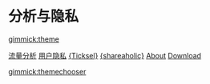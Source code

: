 <!--
  -- Name of your wiki
  -- Do NOT remove the leading `#` character.
  -->

# 分析与隐私


<!--
  -- Default theme
  -- (Read: http://dynalon.github.io/mdwiki/#!customizing.md#Theme_chooser)
  -->

[gimmick:theme](bootstrap)

<!--
[gimmick:theme](spacelab)
  -->

<!--
  -- Navigation
  -- (Read: http://dynalon.github.io/mdwiki/#!quickstart.md#Adding_a_navigation)
  -->
[流量分析](pages/analytics.md)
[用户隐私](pages/privacy.md)
[{Ticksel}](ticksel-test)
[{shareaholic}](shareaholic-test)
[About](pages/about.md)
[Download](pages/download.md)

<!-- A more complex navigation example: ----------------------------------------

[Menu Item 1]()

  * # SubMenu Heading 1
  * [SubMenu Item 1](pages/subitem1.md)
  * [SubMenu Item 2](pages/subitem2.md)
  - - - -
  * # SubMenu Heading 2
  * [SubMenu Item 3](pages/subitem3.md)
  - - - -
  * # SubMenu Heading 3
  * [SubMenu Item 3](pages/subitem3.md)

[Menu Item 2](pages/item2.md)

[Menu Item 3](pages/item3.md)

---------------------------------------------------------------------------- -->

<!--
  -- Change the Language
  -- Could be useful when there's more than one language wiki.
  -->

<!--
[Change the Language]()

  * [English (United States)](/en_US/)
  * [English (United Kingdom)](/en_GB/)
  * [Italian](/it/)
-->

<!--
  -- Let the user choose a theme
  -- (Read: http://dynalon.github.io/mdwiki/#!quickstart.md#Adding_a_navigation)
  -->

<!--
[gimmick:themechooser](Choose theme)
-->
[gimmick:themechooser](选择皮肤)
